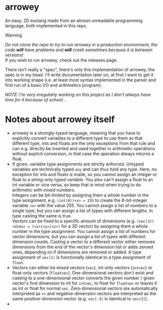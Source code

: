 # arrowey   
An easy, 2D esolang made from an almost-unreadable programming language, both implemented in this repo.   
> [!WARNING]   
> *Do not clone the repo to try to run arrowey in a production environment, the code **will** have problems and 
> **will** crash sometimes because it is between versions!*   
> If you wish to run arrowey, check out the releases page.   

There isn't really a "spec", there's only this implementation of arrowey, the spec is in my head. 
I'll write documentation later on, at first I want to get it into working shape 
(i.e. at least most syntax implemented in the parser and first run of a basic I/O and arithmetics program).   

   
*NOTE: I'm very irregularly working on this project as I don't always have time for it because of school...*   
   
   
# Notes about arrowey itself
* arrowey is a strongly-typed language, meaning that you have to explicitly convert variables to a different type to use 
them as that different type, ints and floats are the only exceptions from that rule and can e.g. directly be inserted 
and used together in arithmetic operations without explicit conversion, in that case the operation always returns a 
float.
* If given, variable type assignments are strictly enforced. Untyped variables are technically typed `any` and can thus 
hold any type. Here, no exception for ints and floats is made, so you cannot assign an integer or float to a string-only
typed variable. You also can't assign a float to an int variable or vice versa, so keep that in mind when trying to do 
arithmetic with mixed numbers.   
Integers can be bit-limited by assigning them a whole number in the type assignment, e.g. `(int(8))<x> = 255` to 
create the 8-bit-integer variable `<x>` with the value 255. You cannot assign a list of numbers to a single type, but 
you can assign a list of types with different lengths. In type casting the same is true.   
Vectors can be fixed to a specific amount of dimensions (e.g. `(vec(3))<dims> = (<x>|<y>|<z>)` for a 3D vector) by 
assigning them a whole number in the type assignment. You cannot assign a list of numbers for vector dimensions, but you
can assign a list of types with different dimension counts. Casting a vector to a different vector either removes 
dimensions from the end of the vector's dimension list or adds zeroed ones, depending on if dimensions are removed or 
added. A type assignment of `vec(1)` is functionally identical to a type assignment of  `float`. 
* Vectors can either be mixed vectors (`vec`), int-only vectors (`intvec`) or float-only vectors (`floatvec`). 
One-dimensional vectors don't exist and casting to a one-dimensional vector converts the given number / given vector's 
first dimension to int for `intvec`, to float for `floatvec` or leaves it as int or float for normal `vec`. 
Zero-dimensional vectors are automatically interpreted as `<>` and negative-dimension vectors are interpreted as the 
same positive-dimension vector (e.g. `vec(-3)` is identical to `vec(3)`).
* 